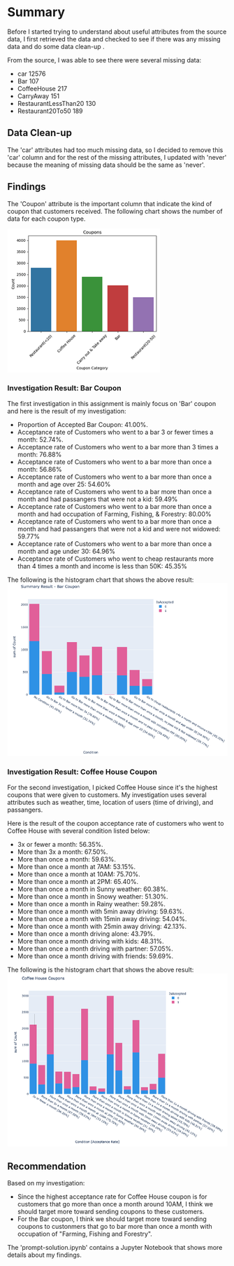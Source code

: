 # Summary 

Before I started trying to understand about useful attributes from the source data, I first retrieved the data and checked to see if there was any missing data and do some data clean-up .

From the source, I was able to see there were several missing data:
- car                     12576
- Bar                       107
- CoffeeHouse               217
- CarryAway                 151
- RestaurantLessThan20      130
- Restaurant20To50          189

## Data Clean-up

The 'car' attributes had too much missing data, so I decided to remove this 'car' column and for the rest of the missing attributes, I updated with 'never' because the meaning of missing data should be the same as 'never'.

## Findings

The 'Coupon' attribute is the important column that indicate the kind of coupon that customers received. The following chart shows the number of data for each coupon type.

![Bar Coupon](./images/Coupon.png)

### Investigation Result: Bar Coupon

The first investigation in this assignment is mainly focus on 'Bar' coupon and here is the result of my investigation:

- Proportion of Accepted Bar Coupon: 41.00%.
- Acceptance rate of Customers who went to a bar 3 or fewer times a month: 52.74%.
- Acceptance rate of Customers who went to a bar more than 3 times a month: 76.88%
- Acceptance rate of Customers who went to a bar more than once a month: 56.86%
- Acceptance rate of Customers who went to a bar more than once a month and age over 25: 54.60%
- Acceptance rate of Customers who went to a bar more than once a month and had passangers that were not a kid: 59.49%
- Acceptance rate of Customers who went to a bar more than once a month and had occupation of Farming, Fishing, & Forestry: 80.00%
- Acceptance rate of Customers who went to a bar more than once a month and had passangers that were not a kid and were not widowed: 59.77%
- Acceptance rate of Customers who went to a bar more than once a month and age under 30: 64.96%
- Acceptance rate of Customers who went to cheap restaurants more than 4 times a month and income is less than 50K: 45.35%

The following is the histogram chart that shows the above result:
![Bar Coupon](./images/BarCoupons.png)

### Investigation Result: Coffee House Coupon

For the second investigation, I picked Coffee House since it's the highest coupons that were given to customers. My investigation uses several attributes such as weather, time, location of users (time of driving), and passangers. 

Here is the result of the coupon acceptance rate of customers who went to Coffee House with several condition listed below:
- 3x or fewer a month: 56.35%.
- More than 3x a month: 67.50%.
- More than once a month: 59.63%.
- More than once a month at 7AM: 53.15%.
- More than once a month at 10AM: 75.70%.
- More than once a month at 2PM: 65.40%.
- More than once a month in Sunny weather: 60.38%.
- More than once a month in Snowy weather: 51.30%.
- More than once a month in Rainy weather: 59.28%.
- More than once a month with 5min away driving: 59.63%.
- More than once a month with 15min away driving: 54.04%.
- More than once a month with 25min away driving: 42.13%.
- More than once a month driving alone: 43.79%.
- More than once a month driving with kids: 48.31%.
- More than once a month driving with partner: 57.05%.
- More than once a month driving with friends: 59.69%.

The following is the histogram chart that shows the above result:
![Bar Coupon](./images/CoffeeHouseCoupons.png)


## Recommendation

Based on my investigation:
- Since the highest acceptance rate for Coffee House coupon is for customers that go more than once a month around 10AM, I think we should target more toward sending coupons to these customers.
- For the Bar coupon, I think we should target more toward sending coupons to custonmers that go to bar more than once a month with occupation of "Farming, Fishing and Forestry".

The 'prompt-solution.ipynb' contains a Jupyter Notebook that shows more details about my findings.


